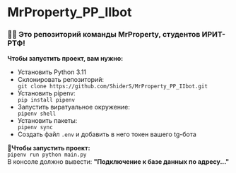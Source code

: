 # MrProperty_PP_IIbot

### 👨‍💻 Это репозиторий команды MrProperty, студентов ИРИТ-РТФ!

<p><b>Чтобы запустить проект, вам нужно:</b></p>
<ul>
  <li>Установить Python 3.11</li>

  <li>Склонировать репозиторий:</li>
  <code>git clone https://github.com/ShiderS/MrProperty_PP_IIbot.git</code>

  <li>Установить pipenv:</li>
  <code>pip install pipenv</code>
      
  <li>Запустить виратуальное окружение:</li>
  <code>pipenv shell</code>
      
  <li>Установить пакеты:</li>
  <code>pipenv sync</code>

  <li>Создать файл <code>.env</code> и добавить в него токен вашего tg-бота</li>

</ul>
<b>🚀Чтобы запустить проект:</b>
<br><code>pipenv run python main.py</code></br>
В консоле должно вывести: <b>"Подключение к базе данных по адресу..."</b>
